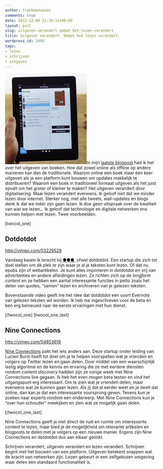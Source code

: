 ```yaml
---
author: frankmeeuwsen
comments: true
date: 2012-12-08 21:10:11+00:00
layout: post
slug: uitgeven-verandert-omdat-het-lezen-verandert
title: Uitgeven verandert. Omdat het lezen verandert.
wordpress_id: 2480
tags:
- lezen
- schrijven
- uitgeven
---
```


![](../images/uploadimages/lezen-269x300.png)In mijn [laatste blogpost](/waarom-je-nog-best-boeken-op-papier-kunt-uitgeven-maar/) had ik het over het uitgeven van boeken. Hoe dat zowel online als offline op andere manieren kan dan de traditionele. Waarom online een boek maar één keer uitgeven als je een platform kunt bouwen om updates makkelijk te distribueren? Waarom een boek in traditioneel formaat uitgeven als het juist opvalt om het groter of kleiner te maken? Het uitgeven verandert door digitalisering. Maar lezen verandert eveneens. Ik geloof niet dat we minder lezen door internet. Sterker nog, met alle tweets, wall-updates en blogs denk ik dat we méér zijn gaan lezen. Ik doe geen uitspraak over de kwaliteit van wat we lezen…
Ik geloof dat technologie en digitale netwerken ons kunnen helpen met lezen. Twee voorbeelden.

<!-- more -->

[twocol_one]


## Dotdotdot


http://vimeo.com/53229529

Vandaag kwam ik terecht bij [●●●](https://www.dotdotdot.me/), ofwel dotdotdot. Een startup die zich tot doel stellen om dé plek te zijn waar je al je teksten kunt lezen. Of dat nu epubs zijn of webartikelen. Je kunt alles importeren in dotdotdot en vrij van advertenties en andere afleidingen lezen. Ze richten zich op de _longform content_ en ze hebben een aantal interessante functies in petto zoals het delen van quotes, “samen” lezen en archiveren van je gelezen teksten.

Bovenstaande video geeft me het idee dat dotdotdot een soort Evernote van gelezen teksten wil worden. Ik heb me ingeschreven voor de beta en ben erg benieuwd naar de eerste ervaringen met hun dienst.



[/twocol_one] [twocol_one_last]


## Nine Connections


http://vimeo.com/54853619

[Nine Connections](http://nineconnections.com) pakt het iets anders aan. Deze startup onder leiding van Lucien Burm heeft tot doel om je te helpen voorspellen wat je vrienden en volgers op Twitter lezen en gaan delen. Door middel van een waarschijnlijk lastig algoritme en de kennis en ervaring die ze met eerdere diensten rondom _content discovery_ hadden zijn ze vorige week met Nine Connections live gegaan. Ik heb het even mogen beta testen en vind het uitgangspunt erg interessant. Om te zien wat je vrienden delen, maar eveneens wat ze _kunnen_ gaan lezen. Als jij dat al eerder weet en je deelt dat online, dan kan je dat een interessante voorsprong geven. Tevens kun je zoeken naar experts rondom een onderwerp. Met Nine Connections kun je “over hun schouder” meekijken en zien wat ze mogelijk gaan delen.

[/twocol_one_last]

Nine Connections geeft je niet direct de rust en ruimte om interessante content te lezen, maar bied je de mogelijkheid om relevante artikelen en blogposts te delen met je volgers op een nieuwe manier. Ergens zijn Nine Connections en dotdotdot dus aan elkaar gelinkt.

Schrijven verandert, uitgeven verandert en lezen verandert. Schrijven begint met het bouwen van een platform. Uitgeven betekent snappen wat de kracht van netwerken zijn. Lezen gebeurt in een zelfgekozen omgeving waar delen een standaard functionaliteit is.
